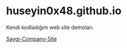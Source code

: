 # huseyin0x48.github.io
Kendi kodladığım web site demoları.

[Saygi-Company-Site](https://huseyin0x48.github.io/Saygi-Company-Site)
